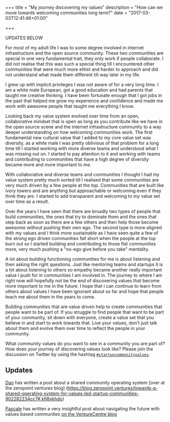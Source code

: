 +++
title = "My journey discovering my values"
description = "How can we move towards welcoming communities long term?"
date = "2017-03-03T12:41:48+01:00"

+++

UPDATES BELOW

For most of my adult life I was to some degree involved in internet
infrastructure and the open source community. These two communities are
special in one very fundamental trait, they only work if people
collaborate. I did not realise that this was such a special thing till
I encountered other communities that were much more elitist and harder to
approach and did not understand what made them different till way later
in my life.

I grew up with implicit privileges I was not aware of for a very long
time. I am a white male European, got a good education and had parents
that taught me creative thinking. I have been fortunate enough that I
got jobs in the past that helped me grow my experience and confidence
and made me work with awesome people that taught me everything I know.

Looking back my value system evolved over time from an open, collaborative
mindset that is open as long as you contribute like we have in the open
source scene and the internet infrastructure community to a way deeper
understanding on how welcoming communities work. The first fundamental
new cultural value that I added to my core value set was diversity,
as a white male I was pretty oblivious of that problem for a long time
till I started working with more diverse teams and understood what I
was missing out on. I started to pay attention to it and working with
teams and contributing to communities that have a high degree of
diversity became more and more important to me.

With collaborative and diverse teams and communities I thought I had my
value system pretty much sorted till I realised that some communities
are very much driven by a few people at the top. Communities that
are built like ivory towers and are anything but approachable or
welcoming even if they think they are. I started to add transparent
and welcoming to my value set over time as a result.

Over the years I have seen that there are broadly two types of people
that build communities, the ones that try to dominate them and the ones
that step back as soon as there are a few others and then help those
become awesome without pushing their own ego. The second type is more
aligned with my values  and I think more sustainable as I have seen
quite a few of the strong ego driven communities fall short when the
people at the top burn out so I started building and contributing to
those flat communities more, very much pushing a "no-ego give before you
take" mentality.

A lot about building functioning communities for me is about listening
and then asking the right questions. Just like mentoring teams and
startups it is a lot about listening to others so empathy became another
really important value I push for in communities I am involved in.
The journey to where I am right now will hopefully not be the end of
discovering values that become more important to me in the future. I
hope that I can continue to learn from others about values I have been
ignorant about so far and hope that people teach me about them in the
years to come.

Building communities that are value driven help to create communities
that people want to be part of. If you struggle to find people that want
to be part of your community, sit down with everyone, create a value set
that you believe in and start to work towards that. Live your values,
don't just talk about them and evolve them over time to reflect the
people in your community.

What community values do you want to see in a community you are part of?
How does your journey of discovering values look like? Please join the
discussion on Twitter by using the hashtag [`#startupcommunityvalues`](https://twitter.com/hashtag/startupcommunityvalues).

Updates
-------

[Dan](https://twitter.com/leancto) has written a post about a shared
community operating system [over at the zeropoint.ventures blog]
(https://blog.zeropoint.ventures/towards-a-shared-operating-system-for-values-led-startup-communities-902282234cc7#.kfl8xkhdo)

[Pascale](https://twitter.com/phpnz) has written a very insightful post
about navigating the future with values based communites [on the
VentureCentre blog](http://venturecentre.co.nz/blog/item/183-navigating-our-future)
